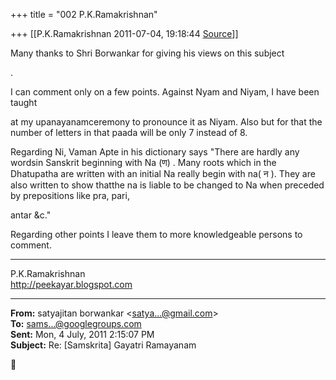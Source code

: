 +++
title = "002 P.K.Ramakrishnan"

+++
[[P.K.Ramakrishnan	2011-07-04, 19:18:44 [Source](https://groups.google.com/g/samskrita/c/pvOaaL4SAsQ)]]



Many thanks to Shri Borwankar for giving his views on this subject

.

I can comment only on a few points. Against Nyam and Niyam, I have been taught

at my upanayanamceremony to pronounce it as Niyam. Also but for that the number of letters in that paada will be only 7 instead of 8.

  

Regarding Ni, Vaman Apte in his dictionary says "There are hardly any wordsin Sanskrit beginning with Na (ण) . Many roots which in the Dhatupatha are written with an initial Na really begin with na( न ). 
They are also written to show thatthe na is liable to be changed to Na when preceded by prepositions like pra, pari,

antar &c."

  

Regarding other points I leave them to more knowledgeable persons to comment.

  

  

-----------------------------------  
P.K.Ramakrishnan  
<http://peekayar.blogspot.com>

  

  

------------------------------------------------------------------------

**From:** satyajitan borwankar \<[satya...@gmail.com]()\>  
**To:** [sams...@googlegroups.com]()  
**Sent:** Mon, 4 July, 2011 2:15:07 PM  
**Subject:** Re: \[Samskrita\] Gayatri Ramayanam  



